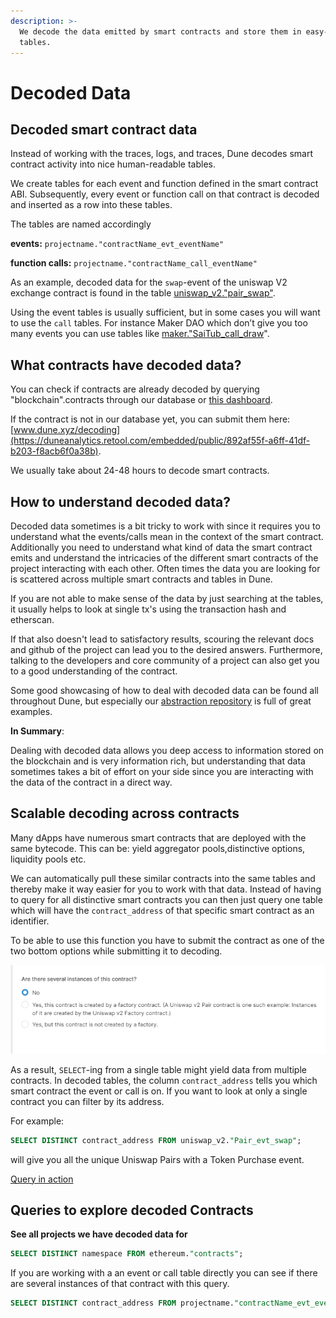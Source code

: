 ```yaml
---
description: >-
  We decode the data emitted by smart contracts and store them in easy-to-use
  tables.
---
```


# Decoded Data

## Decoded smart contract data

Instead of working with the traces, logs, and traces, Dune decodes smart contract activity into nice human-readable tables.

We create tables for each event and function defined in the smart contract ABI. Subsequently, every event or function call on that contract is decoded and inserted as a row into these tables.

The tables are named accordingly

**events:**             `projectname."contractName_evt_eventName"`

**function calls:** `projectname."contractName_call_eventName"`

As an example, decoded data for the `swap`-event of the uniswap V2 exchange contract is found in the table [uniswap\_v2."pair\_swap"](https://dune.xyz/queries/38968).

Using the event tables is usually sufficient, but in some cases you will want to use the `call` tables. For instance Maker DAO which don’t give you too many events you can use tables like [maker."SaiTub\_call\_draw](https://dune.xyz/queries/38974)".

## What contracts have decoded data?

You can check if contracts are already decoded by querying "blockchain".contracts through our database or [this dashboard](https://dune.xyz/0xBoxer/Is-my-Contract-decoded-yet).

If the contract is not in our database yet, you can submit them here: [www.dune.xyz/decoding](https://duneanalytics.retool.com/embedded/public/892af55f-a6ff-41df-b203-f8acb6f0a38b).

We usually take about 24-48 hours to decode smart contracts.

## How to understand decoded data?

Decoded data sometimes is a bit tricky to work with since it requires you to understand what the events/calls mean in the context of the smart contract. Additionally you need to understand what kind of data the smart contract emits and understand the intricacies of the different smart contracts of the project interacting with each other. Often times the data you are looking for is scattered across multiple smart contracts and tables in Dune.

If you are not able to make sense of the data by just searching at the tables, it usually helps to look at single tx's using the transaction hash and etherscan.

If that also doesn't lead to satisfactory results, scouring the relevant docs and github of the project can lead you to the desired answers. Furthermore, talking to the developers and core community of a project can also get you to a good understanding of the contract. 

Some good showcasing of how to deal with decoded data can be found all throughout Dune, but especially our [abstraction repository](https://github.com/duneanalytics/abstractions) is full of great examples.   


**In Summary**:  
  
Dealing with decoded data allows you deep access to information stored on the blockchain and is very information rich, but understanding that data sometimes takes a bit of effort on your side since you are interacting with the data of the contract in a direct way.

## Scalable decoding across contracts

Many dApps have numerous smart contracts that are deployed with the same bytecode. This can be: yield aggregator pools,distinctive options, liquidity pools etc.  
  
We can automatically pull these similar contracts into the same tables and thereby make it way easier for you to work with that data. Instead of having to query for all distinctive smart contracts you can then just query one table which will have the `contract_address` of that specific smart contract as an identifier.

To be able to use this function you have to submit the contract as one of the two bottom options while submitting it to decoding.

![](../../.gitbook/assets/image%20%2825%29.png)

As a result, `SELECT`-ing from a single table might yield data from multiple contracts. In decoded tables, the column `contract_address` tells you which smart contract the event or call is on. If you want to look at only a single contract you can filter by its address.

For example:

```sql
SELECT DISTINCT contract_address FROM uniswap_v2."Pair_evt_swap";
```

will give you all the unique Uniswap Pairs with a Token Purchase event.

[Query in action](https://dune.xyz/queries/39006)

## **Queries to explore decoded Contracts**

**See all projects we have decoded data for**

```sql
SELECT DISTINCT namespace FROM ethereum."contracts"; 
```

If you are working with a an event or call table directly you can see if there are several instances of that contract with this query.

```sql
SELECT DISTINCT contract_address FROM projectname."contractName_evt_eventName"; 
```



